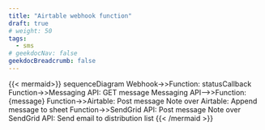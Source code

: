 ```yaml
---
title: "Airtable webhook function"
draft: true
# weight: 50
tags:
  - sms
# geekdocNav: false
geekdocBreadcrumb: false
---
```


{{< mermaid>}}
sequenceDiagram
Webhook->>Function: statusCallback
Function->>Messaging API: GET message
Messaging API-->>Function: {message}
Function->>Airtable: Post message
Note over Airtable: Append message to sheet
Function->>SendGrid API: Post message
Note over SendGrid API: Send email to distribution list
{{< /mermaid >}}
